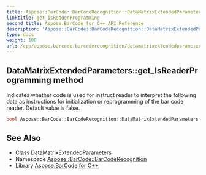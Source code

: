 ```yaml
---
title: Aspose::BarCode::BarCodeRecognition::DataMatrixExtendedParameters::get_IsReaderProgramming method
linktitle: get_IsReaderProgramming
second_title: Aspose.BarCode for C++ API Reference
description: 'Aspose::BarCode::BarCodeRecognition::DataMatrixExtendedParameters::get_IsReaderProgramming method. Indicates whether code is used for instruct reader to interpret the following data as instructions for initialization or reprogramming of the bar code reader. Default value is false in C++.'
type: docs
weight: 100
url: /cpp/aspose.barcode.barcoderecognition/datamatrixextendedparameters/get_isreaderprogramming/
---
```

## DataMatrixExtendedParameters::get_IsReaderProgramming method


Indicates whether code is used for instruct reader to interpret the following data as instructions for initialization or reprogramming of the bar code reader. Default value is false.

```cpp
bool Aspose::BarCode::BarCodeRecognition::DataMatrixExtendedParameters::get_IsReaderProgramming()
```

## See Also

* Class [DataMatrixExtendedParameters](../)
* Namespace [Aspose::BarCode::BarCodeRecognition](../../)
* Library [Aspose.BarCode for C++](../../../)
